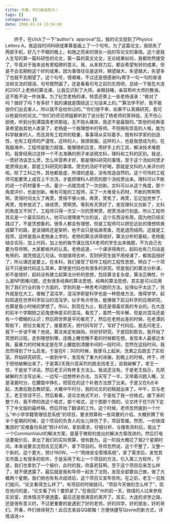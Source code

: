 ```yaml
---
title: 开春，咋们继续努力！
tags: []
categories: []
date: 2008-01-24 13:54:00 
---
```



&emsp;&emsp;终于，在click了一下“author's  approval”后，我的论文投到了Physics Letters A。我这段时间科研成果算是画上了一个句号。为了这篇论文，我损失了两部手机，好几个不眠的晚上，和随之而来的很长一段的写论文的事情。这个是我人生写的第一篇科研性的论文，第一篇的英文论文，无论结果如何，我都欣然接受了，毕竟对于我来说有里程碑的意义。我，从来努力后，都会希望有好的成果，但是不会去期盼这个好的成果。因为事情往往是这样，期望越大，失望越大，失望多了也就不去期望了。这个句号，很艰难，不过还是很感谢lily帮手一句一句的查语法和文法的错误。句号既然画了，还是看看句号之前的东西吧，总结一下我在大连的2007.上老杨的算法课，让我见识到了大师。亲眼目睹，亲耳聆听大师的教诲，这不能不说一件快事。为了纪念老杨的课，特意还寄上一些老杨语录：“做对了吗？做好了吗？有多好？我的课就是围绕这三句话来上的。”“算法学不好，我不能放你们出去害人，所以我不会给你过的。”“你们很不幸，如果不认真搞研究，我可以枪毙你的论文。”“你们的师兄师姐都听到了说分到了杨老师的答辩组，无不伤心欲绝，听到分到谭国真老师那组，无不抱头痛哭，我还不是最狠的。”其他的经典语录希望由其他人收录了，老杨是一个我理想中的导师。不但拥有崇高的人格，能为科学献身的人，而且具有工程师的稳重，事事得从实际着手。既有科学家的创造性，也有工程师的严谨性。这样的人，我很佩服。这样的人，也是我想成为的。在我脑海中，工程师是能力超强，能够随机应变，用好手上的工具，解决技术难题的。我曾经用过这样一个不太准确的例子来说明文科，理科和工科的区别。我说，一煲好汤该怎么煲，怎么样营养才好，那是理科研究的事情，至于这个汤如何煲才能煲得出来，那是工科研究的事情，煲完的汤好不好喝，那就是文科的人来评价的啦。除了工科之外，其他都是虚，所谓的虚是，没有改造自然的。这个可怜的工程师可能要煲上成百上千次汤，才能把理科人研究的那个汤给煲出来。理科可以不断的说一个药材量多一点，量少一点就完成了一次创新。文科可以从这个角度，那个角度评价，也是创新。唯有可能的工程师，买了一大堆骨头药材，不断的熬啊熬啊，煲得时间太久了再煲，煲得不够火候，再煲，煲焦了，再煲，忘记加党参了，再煲，党参放迟了，继续煲，煲啊煲。等到有天煲好了，发现理科又创新了，文科的角度又不同了。工程师只得一次又一次的煲啊煲，把煲汤进行到底。所以工程师其实是一个最实际的人，他可以很理直气壮的说，这个东西没有用，因为他已经实践过了，不是凭想象的。很多人都会有理想，但是工程师可以把在远处的理想转换成脚下的路，是该铺砖还是架桥，他不会只是临渊羡鱼，而是退而结网。这就是工程师。这样是我从老杨身上学的。老杨的算法讲得很好，算法分析的基础，老杨能结合实际，加上代码，加上他的每节课比找XX老师的学生出来做题，不为自己也要为导师啊，大家都格外的认真。老杨说道，一个课讲得再烂，起码也有几句话是有用的，就凭借这几句话，你就值得去听，否则研究生就不用授课了，都改函授好了，所以课还是要上。在本科，我们接受了软件工程的工程性思想，明白了一个项目不只是做代码这么简单，即使是代码也有很多的讲究。但是我们的算法分析课，却不是很好，起码没有建立起算法分析的思想，包括算法复杂度，算法正确性，什么是NP困难问题，还有很多经典的算法思想。经典的算法思想，其实是可以应用到了我们行业的各个方面的，学到的是一种思考问题的方法。扯得似乎太远了，另外就是在大工，接触了混沌学，混沌学即是科学也是一种思维方法，值得学学。起码知道在世界科学前沿的混沌学，似乎有点夸张，能够做下前沿科学的应用研究，也算是我小时候的梦想了。所以，到现在为止，我还是很喜欢我的专业的。在大连的前半个学期把之前鬼使神差买的混沌，看完了，虽然一知半解，但是对混沌还是有一个模糊的认识；然后把世界是平的看完了，然后在老杨出差的时候，在老谭的帮助下，把论文看完了，接着那天，把代码写好了。写好了代码后，我去问老王，我下一步该干嘛？他说，算法肯定有缺陷，你好好研究。于是回到那去，我开始了冥想的过程。走到哪想到哪，连晚上睡觉睡不着的时候都在想。发现本人最接近本我，最暴力的时候肯定是在早上朦胧到清醒中间的一段时间，忽然在这段时间，我忽然得到了什么启发。于是在6：30的时候，我便马上起床，洗漱之后跑去了实验室。开始研究研究，一直到中午，发现有了重大的进展，到晚上的时候，终于，终于把他破解出来了。于是第2天我兴高采烈的跑去找老王，说我破解了。老王一惊，于是坐下详谈。然后老王问有修复方法么，我说还没有。于是老王指示，先把破解的方法写出来，一边写一边想修补办法。当天写了一半，又带着问题入睡，又是凌晨时分，在朦胧中挣扎，把现在的这个补救方法想了出来。于是又在6点半起，洗漱后跑去教研室。大概中午时分，我的论文的初稿就出来了。中午，交与老王，老王惊讶不已，然后看看，说论文格式不对，于是给了我一份格式。接下来的整个月，我不停的改这个格式，那个格式，这个图那个图的。论文终于在11月下定下了中文版的最终稿，然后开始了翻译的工作。这个时候，老师忽然接到一个什么“中小学学籍管理信息系统”的项目，要求预算和一些简要的介绍。大概折腾了有半个星期的时候，这个项目的负责人的女儿摔伤了手，项目暂缓。然而，一份铁煤集团的“灾难备份系统”预计45W。拿到需求，仔细分析，与搜索资料后，我出了一个CommonValut的解决方案，是基于微软的提出的解决方案改进的，然后打电话要报价后，拿出了我们的实际预算，很有数为。这一阶段大概花了我2个星期时间。本来说要去沈阳去见见客户，拿下项目的。导师忽然说，这个不整了，又整一个新的，这个更大，预计180W，一个“网络安全管理系统”，拿了需求后，发觉其实市面上有很多的软件，于是采用了和上一个项目的方法，引入第三方软件，于是，我们也拿到了一个报价，此时的我，欣喜若狂啊。至于这个项目后来怎么样了，就不便透露了。最后就是我和导师一起去了沈阳，发现全部要自己做，做了大概两个星期，我们倒也有有点成绩后，这个项目又宣布告吹。在之前，老王一见我们就问，“论文看得怎么样了”，有项目的时候就问，“项目今天做的怎么样了”，现在他问的是，“论文看了吗？要抓紧了。”在我回广州的前一天，铁煤的人过来参观实验室，具体情况不便透露，最后还是很满意的离开了。其实，大连的求学之路，还是很有意义的，不过更重要的是遇到了好的老师，好的同学，好的朋友，好的哥们，开春，咋们继续努力！此日志来自QQ邮箱！方便快捷写Qzone的新方式，详情请进>>